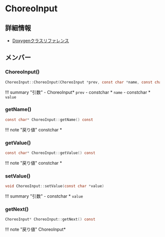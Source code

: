 # ChoreoInput



## 詳細情報

- [Doxygenクラスリファレンス](https://lang-ship.com/reference/Arduino/1.8.9/class_choreo_input.html)

## メンバー

### ChoreoInput()



```c
ChoreoInput::ChoreoInput(ChoreoInput *prev, const char *name, const char *value)
```

!!! summary "引数"
	- ChoreoInput* `prev` 
	- constchar * `name` 
	- constchar * `value` 



### getName()



```c
const char* ChoreoInput::getName() const
```

!!! note "戻り値"
	constchar *



### getValue()



```c
const char* ChoreoInput::getValue() const
```

!!! note "戻り値"
	constchar *



### setValue()



```c
void ChoreoInput::setValue(const char *value)
```

!!! summary "引数"
	- constchar * `value` 



### getNext()



```c
ChoreoInput* ChoreoInput::getNext() const
```

!!! note "戻り値"
	ChoreoInput*



